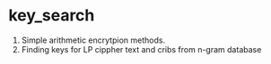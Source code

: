 # key_search
1. Simple arithmetic encrytpion methods.
2. Finding keys for LP cippher text and cribs from n-gram database
